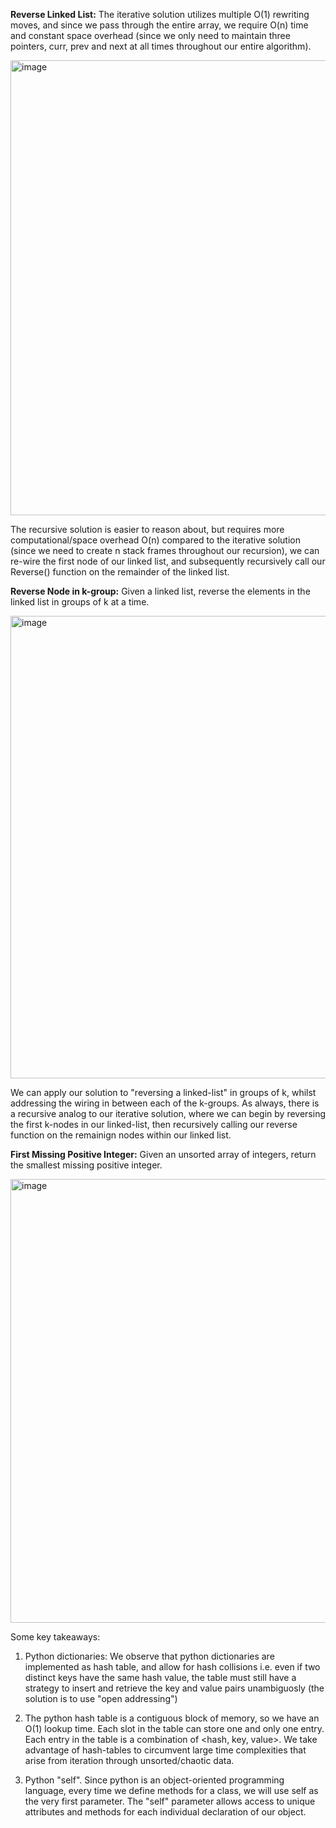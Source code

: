 **Reverse Linked List:** 
The iterative solution utilizes multiple O(1) rewriting moves, and since we pass through the entire array, we require O(n) time and constant space overhead (since we only need to maintain three pointers, curr, prev and next at all times throughout our entire algorithm). 

<img width="728" alt="image" src="https://user-images.githubusercontent.com/49863684/191891691-dc2c2c18-b4c3-494b-a51f-f430e2c4c410.png">

The recursive solution is easier to reason about, but requires more computational/space overhead O(n) compared to the iterative solution (since we need to create n stack frames throughout our recursion), we can re-wire the first node of our linked list, and subsequently recursively call our Reverse() function on the remainder of the linked list. 

**Reverse Node in k-group:** Given a linked list, reverse the elements in the linked list in groups of k at a time. 

<img width="740" alt="image" src="https://user-images.githubusercontent.com/49863684/191887137-b14a364e-09f5-4f98-b9dc-c2484536a064.png">

We can apply our solution to "reversing a linked-list" in groups of k, whilst addressing the wiring in between each of the k-groups. As always, there is a recursive analog to our iterative solution, where we can begin by reversing the first k-nodes in our linked-list, then recursively calling our reverse function on the remainign nodes within our linked list. 

**First Missing Positive Integer:** Given an unsorted array of integers, return the smallest missing positive integer. 

<img width="710" alt="image" src="https://user-images.githubusercontent.com/49863684/191893369-b15ed114-9ee7-4f0d-8316-3a54e16fe0e1.png">

Some key takeaways:

1. Python dictionaries: We observe that python dictionaries are implemented as hash table, and allow for hash collisions i.e. even if two distinct keys have the same hash value, the table must still have a strategy to insert and retrieve the key and value pairs unambiguosly (the solution is to use "open addressing")

2. The python hash table is a contiguous block of memory, so we have an O(1) lookup time. Each slot in the table can store one and only one entry. Each entry in the table is a combination of <hash, key, value>. We take advantage of hash-tables to circumvent large time complexities that arise from iteration through unsorted/chaotic data. 

4. Python "self". Since python is an object-oriented programming language, every time we define methods for a class, we will use self as the very first parameter. The "self" parameter allows access to unique attributes and methods for each individual declaration of our object. 


